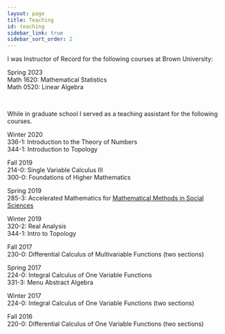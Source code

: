 ```yaml
---
layout: page
title: Teaching
id: teaching
sidebar_link: true
sidebar_sort_order: 2
---
```


I was Instructor of Record for the following courses at Brown University:

Spring 2023<br> Math 1620: Mathematical Statistics<br> Math 0520: Linear Algebra 

<br>

While in graduate school I served as a teaching assistant for the following courses. 

Winter 2020<br> 336-1: Introduction to the Theory of Numbers<br>344-1: Introduction to Topology

Fall 2019<br> 214-0: Single Variable Calculus III<br> 300-0: Foundations of Higher Mathematics

Spring 2019<br> 285-3: Accelerated Mathematics for <a href="https://www.mmss.northwestern.edu/">Mathematical Methods in Social Sciences</a>

Winter 2019<br> 320-2: Real Analysis<br> 344-1: Intro to Topology

Fall 2017<br> 230-0: Differential Calculus of Multivariable Functions  (two sections)

Spring 2017<br> 224-0: Integral Calculus of One Variable Functions<br> 331-3: Menu Abstract Algebra

Winter 2017<br> 224-0: Integral Calculus of One Variable Functions (two sections)

Fall 2016<br> 220-0: Differential Calculus of One Variable Functions (two sections)







